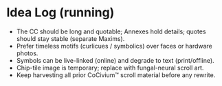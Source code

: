 <!-- status: stub; target: 150+ words -->
# Idea Log (running)

- The CC should be long and quotable; Annexes hold details; quotes should stay stable (separate Maxims).
- Prefer timeless motifs (curlicues / symbolics) over faces or hardware photos.
- Symbols can be live-linked (online) and degrade to text (print/offline).
- Chip-tile image is temporary; replace with fungal-neural scroll art.
- Keep harvesting all prior CoCivium™ scroll material before any rewrite.


